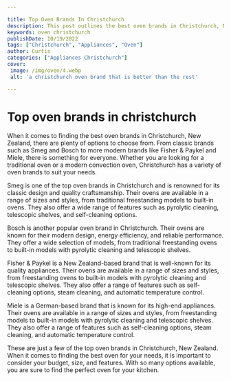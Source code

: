```yaml
---

title: Top Oven Brands In Christchurch
description: This post outlines the best oven brands in Christchurch, New Zealand, providing a variety of options to suit any budget or preference; read on to find the perfect oven for your kitchen.
keywords: oven christchurch
publishDate: 10/19/2022
tags: ["Christchurch", "Appliances", "Oven"]
author: Curtis
categories: ["Appliances Christchurch"]
cover: 
 image: /img/oven/4.webp
 alt: 'a christchurch oven brand that is better than the rest'

---
```


# Top oven brands in christchurch

When it comes to finding the best oven brands in Christchurch, New Zealand, there are plenty of options to choose from. From classic brands such as Smeg and Bosch to more modern brands like Fisher & Paykel and Miele, there is something for everyone. Whether you are looking for a traditional oven or a modern convection oven, Christchurch has a variety of oven brands to suit your needs.

Smeg is one of the top oven brands in Christchurch and is renowned for its classic design and quality craftsmanship. Their ovens are available in a range of sizes and styles, from traditional freestanding models to built-in ovens. They also offer a wide range of features such as pyrolytic cleaning, telescopic shelves, and self-cleaning options.

Bosch is another popular oven brand in Christchurch. Their ovens are known for their modern design, energy efficiency, and reliable performance. They offer a wide selection of models, from traditional freestanding ovens to built-in models with pyrolytic cleaning and telescopic shelves.

Fisher & Paykel is a New Zealand-based brand that is well-known for its quality appliances. Their ovens are available in a range of sizes and styles, from freestanding ovens to built-in models with pyrolytic cleaning and telescopic shelves. They also offer a range of features such as self-cleaning options, steam cleaning, and automatic temperature control.

Miele is a German-based brand that is known for its high-end appliances. Their ovens are available in a range of sizes and styles, from freestanding models to built-in models with pyrolytic cleaning and telescopic shelves. They also offer a range of features such as self-cleaning options, steam cleaning, and automatic temperature control.

These are just a few of the top oven brands in Christchurch, New Zealand. When it comes to finding the best oven for your needs, it is important to consider your budget, size, and features. With so many options available, you are sure to find the perfect oven for your kitchen.